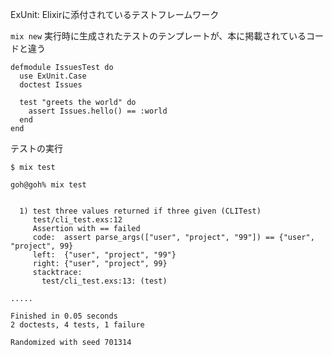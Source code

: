 ExUnit: Elixirに添付されているテストフレームワーク

`mix new` 実行時に生成されたテストのテンプレートが、本に掲載されているコードと違う

```
defmodule IssuesTest do
  use ExUnit.Case
  doctest Issues

  test "greets the world" do
    assert Issues.hello() == :world
  end
end
```

テストの実行

```
$ mix test
```

```
goh@goh% mix test


  1) test three values returned if three given (CLITest)
     test/cli_test.exs:12
     Assertion with == failed
     code:  assert parse_args(["user", "project", "99"]) == {"user", "project", 99}
     left:  {"user", "project", "99"}
     right: {"user", "project", 99}
     stacktrace:
       test/cli_test.exs:13: (test)

.....

Finished in 0.05 seconds
2 doctests, 4 tests, 1 failure

Randomized with seed 701314
```

